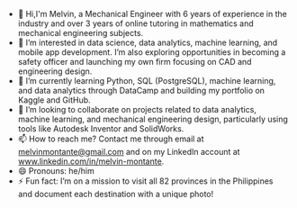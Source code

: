 - 👋 Hi,I'm Melvin, a Mechanical Engineer with 6 years of experience in the industry and over 3 years of online tutoring in mathematics and mechanical engineering subjects.
- 👀 I’m interested in data science, data analytics, machine learning, and mobile app development. I’m also exploring opportunities in becoming a safety officer and launching my own firm focusing on CAD and engineering design.
- 🌱 I’m currently learning Python, SQL (PostgreSQL), machine learning, and data analytics through DataCamp and building my portfolio on Kaggle and GitHub.
- 💞️ I’m looking to collaborate on projects related to data analytics, machine learning, and mechanical engineering design, particularly using tools like Autodesk Inventor and SolidWorks.
- 📫 How to reach me? Contact me through email at melvinmontante@gmail.com and on my LinkedIn account at www.linkedin.com/in/melvin-montante.
- 😄 Pronouns: he/him
- ⚡ Fun fact: I’m on a mission to visit all 82 provinces in the Philippines and document each destination with a unique photo!

<!---
melvin-montante/melvin-montante is a ✨ special ✨ repository because its `README.md` (this file) appears on your GitHub profile.
You can click the Preview link to take a look at your changes.
--->
